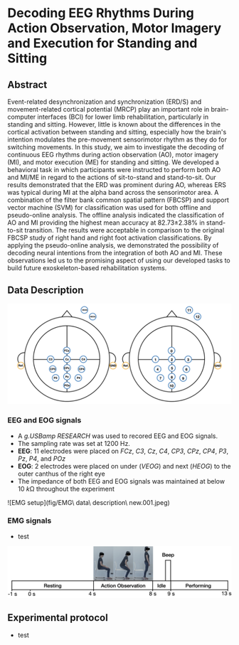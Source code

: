 # Decoding EEG Rhythms During Action Observation, Motor Imagery and Execution for Standing and Sitting
## Abstract
Event-related desynchronization and synchronization (ERD/S) and movement-related cortical potential (MRCP) play an important role in brain-computer interfaces (BCI) for lower limb rehabilitation, particularly in standing and sitting. However, little is known about the differences in the cortical activation between standing and sitting, especially how the brain's intention modulates the pre-movement sensorimotor rhythm as they do for switching movements. In this study, we aim to investigate the decoding of continuous EEG rhythms during action observation (AO), motor imagery (MI), and motor execution (ME) for standing and sitting. We developed a behavioral task in which participants were instructed to perform both AO and MI/ME in regard to the actions of sit-to-stand and stand-to-sit. Our results demonstrated that the ERD was prominent during AO, whereas ERS was typical during MI at the alpha band across the sensorimotor area. A combination of the filter bank common spatial pattern (FBCSP) and support vector machine (SVM) for classification was used for both offline and pseudo-online analysis. The offline analysis indicated the classification of AO and MI providing the highest mean accuracy at 82.73$\pm$2.38\% in stand-to-sit transition. The results were acceptable in comparison to the original FBCSP study of right hand and right foot activation classifications. By applying the pseudo-online analysis, we demonstrated the possibility of decoding neural intentions from the integration of both AO and MI. These observations led us to the promising aspect of using our developed tasks to build future exoskeleton-based rehabilitation systems.

## Data Description

![EEG and EOG setup](fig/EEG-electrodes.001.png)

### EEG and EOG signals
* A _g.USBamp RESEARCH_ was used to recored EEG and EOG signals.
* The sampling rate was set at 1200 Hz.
* **EEG**: 11 electrodes were placed on *FCz*, *C3*, *Cz*, *C4*, *CP3*, *CPz*, *CP4*, *P3*, *Pz*, *P4*, and *POz*
* **EOG**: 2 electrodes were placed on under (*VEOG*) and next (*HEOG*) to the outer canthus of the right eye
* The impedance of both EEG and EOG signals was maintained at below 10 *k*Ω throughout the experiment

![EMG setup](fig/EMG\ data\ description\ new.001.jpeg)

### EMG signals
* test


![protocol](fig/timeline.png)
## Experimental protocol
* test

